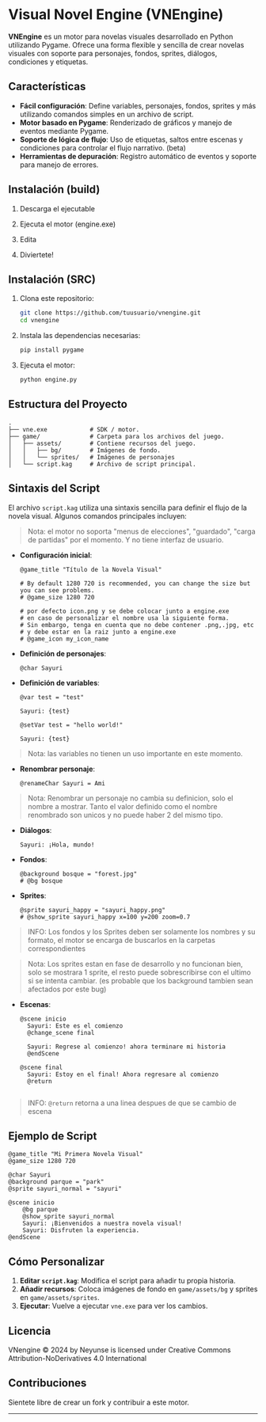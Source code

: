 # Visual Novel Engine (VNEngine)

**VNEngine** es un motor para novelas visuales desarrollado en Python utilizando Pygame. Ofrece una forma flexible y sencilla de crear novelas visuales con soporte para personajes, fondos, sprites, diálogos, condiciones y etiquetas.

## Características

- **Fácil configuración**: Define variables, personajes, fondos, sprites y más utilizando comandos simples en un archivo de script.
- **Motor basado en Pygame**: Renderizado de gráficos y manejo de eventos mediante Pygame.
- **Soporte de lógica de flujo**: Uso de etiquetas, saltos entre escenas y condiciones para controlar el flujo narrativo. (beta)
- **Herramientas de depuración**: Registro automático de eventos y soporte para manejo de errores.

## Instalación (build)

1. Descarga el ejecutable

2. Ejecuta el motor (engine.exe)

3. Edita

4. Diviertete!

## Instalación (SRC)

1. Clona este repositorio:
   ```bash
   git clone https://github.com/tuusuario/vnengine.git
   cd vnengine
   ```

2. Instala las dependencias necesarias:
   ```bash
   pip install pygame
   ```

3. Ejecuta el motor:
   ```bash
   python engine.py
   ```

## Estructura del Proyecto

```plaintext
.
├── vne.exe            # SDK / motor.
├── game/              # Carpeta para los archivos del juego.
│   ├── assets/        # Contiene recursos del juego.
│   │   ├── bg/        # Imágenes de fondo.
│   │   └── sprites/   # Imágenes de personajes
│   └── script.kag     # Archivo de script principal.

```

## Sintaxis del Script

El archivo `script.kag` utiliza una sintaxis sencilla para definir el flujo de la novela visual. Algunos comandos principales incluyen:

>Nota: el motor no soporta "menus de elecciones", "guardado", "carga de partidas" por el momento. Y no tiene interfaz de usuario.

- **Configuración inicial**:
  ```plaintext
  @game_title "Título de la Novela Visual"
  
  # By default 1280 720 is recommended, you can change the size but you can see problems.
  # @game_size 1280 720

  # por defecto icon.png y se debe colocar junto a engine.exe
  # en caso de personalizar el nombre usa la siguiente forma.
  # Sin embargo, tenga en cuenta que no debe contener .png,.jpg, etc
  # y debe estar en la raiz junto a engine.exe
  # @game_icon my_icon_name
  ```

- **Definición de personajes**:
  ```plaintext
  @char Sayuri
  ```

- **Definición de variables**:
  ```plaintext
  @var test = "test"

  Sayuri: {test}

  @setVar test = "hello world!"

  Sayuri: {test}
  ```

> Nota: las variables no tienen un uso importante en este momento.

- **Renombrar personaje**:
  ```plaintext
  @renameChar Sayuri = Ami
  ```
> Nota: Renombrar un personaje no cambia su definicion, solo el nombre a mostrar. Tanto el valor definido como el nombre renombrado son unicos y no puede haber 2 del mismo tipo.


- **Diálogos**:
  ```plaintext
  Sayuri: ¡Hola, mundo!
  ```

- **Fondos**:
  ```plaintext
  @background bosque = "forest.jpg"
  # @bg bosque
  ```

- **Sprites**:
  ```plaintext
  @sprite sayuri_happy = "sayuri_happy.png"
  # @show_sprite sayuri_happy x=100 y=200 zoom=0.7
  ```
>INFO: Los fondos y los Sprites deben ser solamente los nombres y su formato, el motor se encarga de buscarlos en la carpetas correspondientes

>Nota: Los sprites estan en fase de desarrollo y no funcionan bien, solo se mostrara 1 sprite, el resto puede sobrescribirse con el ultimo si se intenta cambiar. (es probable que los background tambien sean afectados por este bug)

- **Escenas**:
  ```plaintext
  @scene inicio
    Sayuri: Este es el comienzo
    @change_scene final

    Sayuri: Regrese al comienzo! ahora terminare mi historia
    @endScene

  @scene final
    Sayuri: Estoy en el final! Ahora regresare al comienzo
    @return
    
  ```
>INFO: `@return` retorna a una linea despues de que se cambio de escena

## Ejemplo de Script

```plaintext
@game_title "Mi Primera Novela Visual"
@game_size 1280 720

@char Sayuri
@background parque = "park"
@sprite sayuri_normal = "sayuri"

@scene inicio
    @bg parque
    @show_sprite sayuri_normal
    Sayuri: ¡Bienvenidos a nuestra novela visual!
    Sayuri: Disfruten la experiencia.
@endScene
```

## Cómo Personalizar

1. **Editar `script.kag`**: Modifica el script para añadir tu propia historia.
2. **Añadir recursos**: Coloca imágenes de fondo en `game/assets/bg` y sprites en `game/assets/sprites`.
3. **Ejecutar**: Vuelve a ejecutar `vne.exe` para ver los cambios.

## Licencia

VNengine © 2024 by Neyunse is licensed under Creative Commons Attribution-NoDerivatives 4.0 International 

## Contribuciones

Sientete libre de crear un fork y contribuir a este motor.

---